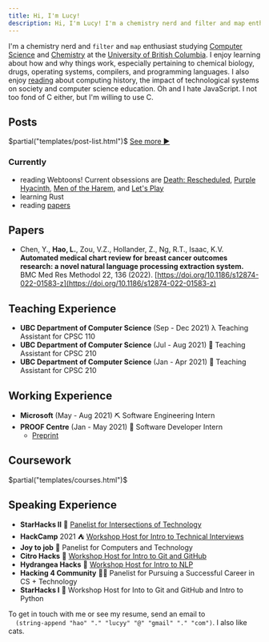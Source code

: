 ```yaml
---
title: Hi, I'm Lucy!
description: Hi, I'm Lucy! I'm a chemistry nerd and filter and map enthusiast studying Computer Science and Chemistry at the University of British Columbia.
---
```


I'm a chemistry nerd and `filter` and `map` enthusiast studying [Computer Science](https://www.cs.ubc.ca/) and [Chemistry](https://www.chem.ubc.ca/) at the [University of British Columbia](https://www.ubc.ca/). I enjoy learning about how and why things work, especially pertaining to chemical biology, drugs, operating systems, compilers, and programming languages. I also enjoy [reading](/tags/book/) about computing history, the impact of technological systems on society and computer science education. Oh and I hate JavaScript. I not too fond of C either, but I'm willing to use C.

## Posts
$partial("templates/post-list.html")$
[See more ▶](/archive)

### Currently 
- reading Webtoons! Current obsessions are [Death: Rescheduled](https://www.webtoons.com/en/thriller/death-rescheduled/list?title_no=3515&page=1), [Purple Hyacinth](https://www.webtoons.com/en/mystery/purple-hyacinth/list?title_no=1621&page=1), [Men of the Harem](https://www.webtoons.com/en/fantasy/men-of-the-harem/list?title_no=2443&page=1), and [Let's Play](https://www.webtoons.com/en/romance/letsplay/list?title_no=1218&page=1)
- learning Rust
- reading [papers](/tags/paper/)

## Papers
- Chen, Y., **Hao, L.**, Zou, V.Z., Hollander, Z., Ng, R.T., Isaac, K.V. **Automated medical chart review for breast cancer outcomes research: a novel natural language processing extraction system.** BMC Med Res Methodol 22, 136 (2022). [https://doi.org/10.1186/s12874-022-01583-z](https://doi.org/10.1186/s12874-022-01583-z)

## Teaching Experience
- **UBC Department of Computer Science** (Sep - Dec 2021) λ Teaching Assistant for CPSC 110 
- **UBC Department of Computer Science** (Jul - Aug 2021) 👾 Teaching Assistant for CPSC 210
- **UBC Department of Computer Science** (Jan - Apr 2021) 👾 Teaching Assistant for CPSC 210

## Working Experience
- **Microsoft** (May - Aug 2021) ⛏ Software Engineering Intern
- **PROOF Centre** (Jan - May 2021) 🧬 Software Developer Intern
  - [Preprint](https://www.medrxiv.org/content/10.1101/2021.05.04.21256134v1)

## Coursework
$partial("templates/courses.html")$

## Speaking Experience
- **StarHacks II** 💫 [Panelist for Intersections of Technology](https://www.youtube.com/watch?v=klMP-K7nCd4)
- **HackCamp** 2021 ⛺ [Workshop Host for Intro to Technical Interviews](https://docs.google.com/presentation/d/1GeoKxfqX_JzhC5oc9grG3yzEeiPdq-uJE8kt7sUa64o/edit?usp=sharing)
- **Joy to job** 💼 Panelist for Computers and Technology 
- **Citro Hacks** 🍋 [Workshop Host for Intro to Git and GitHub](https://www.figma.com/proto/QwLUq2jdFJ0kisBOxh0RNM/Intro-to-Git-and-Github-(Copy)?node-id=1%3A160)
- **Hydrangea Hacks** 💮 [Workshop Host for Intro to NLP](https://www.youtube.com/watch?v=7DLUbxgfrD4&t=2s)
- **Hacking 4 Community** 👏🏻 Panelist for Pursuing a Successful Career in CS + Technology
- **StarHacks I** 💫 Workshop Host for Into to Git and GitHub and Intro to Python

<p>
To get in touch with me or see my resume, send an email to <code>
  (string-append "hao" "." "lucyy" "@" "gmail" "." "com")</code>. I also like cats.
</p>
